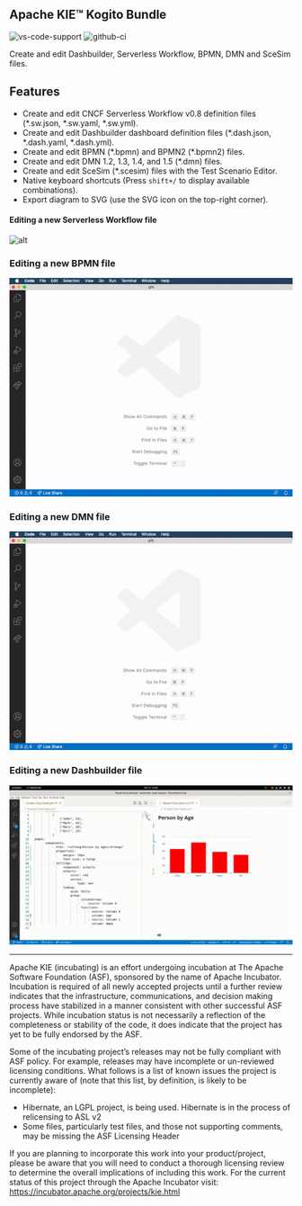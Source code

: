 <!--
   Licensed to the Apache Software Foundation (ASF) under one
   or more contributor license agreements.  See the NOTICE file
   distributed with this work for additional information
   regarding copyright ownership.  The ASF licenses this file
   to you under the Apache License, Version 2.0 (the
   "License"); you may not use this file except in compliance
   with the License.  You may obtain a copy of the License at
     http://www.apache.org/licenses/LICENSE-2.0
   Unless required by applicable law or agreed to in writing,
   software distributed under the License is distributed on an
   "AS IS" BASIS, WITHOUT WARRANTIES OR CONDITIONS OF ANY
   KIND, either express or implied.  See the License for the
   specific language governing permissions and limitations
   under the License.
-->

## Apache KIE™ Kogito Bundle

![vs-code-support](https://img.shields.io/badge/Visual%20Studio%20Code-1.67.0+-blue.svg)
![github-ci](https://github.com/apache/incubator-kie-tools/actions/workflows/ci_build.yml/badge.svg)

Create and edit Dashbuilder, Serverless Workflow, BPMN, DMN and SceSim files.

## Features

- Create and edit CNCF Serverless Workflow v0.8 definition files (\*.sw.json, \*.sw.yaml, \*.sw.yml).
- Create and edit Dashbuilder dashboard definition files (\*.dash.json, \*.dash.yaml, \*.dash.yml).
- Create and edit BPMN (\*.bpmn) and BPMN2 (\*.bpmn2) files.
- Create and edit DMN 1.2, 1.3, 1.4, and 1.5 (\*.dmn) files.
- Create and edit SceSim (\*.scesim) files with the Test Scenario Editor.
- Native keyboard shortcuts (Press `shift+/` to display available combinations).
- Export diagram to SVG (use the SVG icon on the top-right corner).

#### Editing a new Serverless Workflow file

![alt](./gifs/sw.gif?raw=true)

### Editing a new BPMN file

![alt](./gifs/bpmn.gif?raw=true)

### Editing a new DMN file

![alt](./gifs/dmn.gif?raw=true)

### Editing a new Dashbuilder file

![alt](./gifs/dashbuilder.gif?raw=true)

---

Apache KIE (incubating) is an effort undergoing incubation at The Apache Software
Foundation (ASF), sponsored by the name of Apache Incubator. Incubation is
required of all newly accepted projects until a further review indicates that
the infrastructure, communications, and decision making process have stabilized
in a manner consistent with other successful ASF projects. While incubation
status is not necessarily a reflection of the completeness or stability of the
code, it does indicate that the project has yet to be fully endorsed by the ASF.

Some of the incubating project’s releases may not be fully compliant with ASF
policy. For example, releases may have incomplete or un-reviewed licensing
conditions. What follows is a list of known issues the project is currently
aware of (note that this list, by definition, is likely to be incomplete):

- Hibernate, an LGPL project, is being used. Hibernate is in the process of
  relicensing to ASL v2
- Some files, particularly test files, and those not supporting comments, may
  be missing the ASF Licensing Header

If you are planning to incorporate this work into your product/project, please
be aware that you will need to conduct a thorough licensing review to determine
the overall implications of including this work. For the current status of this
project through the Apache Incubator visit:
https://incubator.apache.org/projects/kie.html
